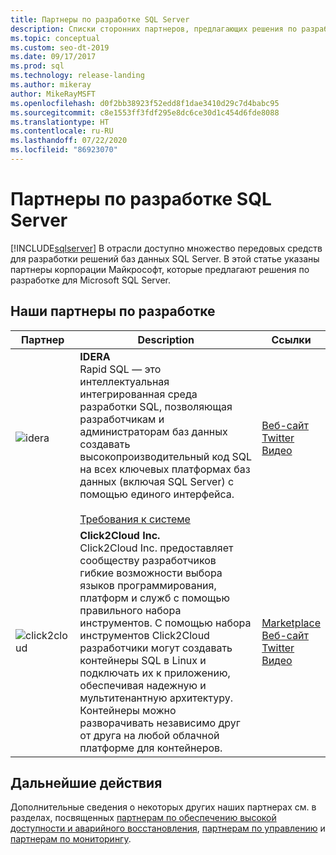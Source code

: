 ```yaml
---
title: Партнеры по разработке SQL Server
description: Списки сторонних партнеров, предлагающих решения по разработке для сервера.
ms.topic: conceptual
ms.custom: seo-dt-2019
ms.date: 09/17/2017
ms.prod: sql
ms.technology: release-landing
ms.author: mikeray
author: MikeRayMSFT
ms.openlocfilehash: d0f2bb38923f52edd8f1dae3410d29c7d4babc95
ms.sourcegitcommit: c8e1553ff3fdf295e8dc6ce30d1c454d6fde8088
ms.translationtype: HT
ms.contentlocale: ru-RU
ms.lasthandoff: 07/22/2020
ms.locfileid: "86923070"
---
```

# <a name="sql-server-development-partners"></a>Партнеры по разработке SQL Server
[!INCLUDE[sqlserver](../includes/applies-to-version/sqlserver.md)]
В отрасли доступно множество передовых средств для разработки решений баз данных SQL Server.  В этой статье указаны партнеры корпорации Майкрософт, которые предлагают решения по разработке для Microsoft SQL Server.

## <a name="our-development-partners"></a>Наши партнеры по разработке

| Партнер | Description | Ссылки |
| --- | --- | --- |
|![idera][1] |**IDERA**<br>Rapid SQL — это интеллектуальная интегрированная среда разработки SQL, позволяющая разработчикам и администраторам баз данных создавать высокопроизводительный код SQL на всех ключевых платформах баз данных (включая SQL Server) с помощью единого интерфейса.<br><br>[Требования к системе][idera_requirements]|<!--[Marketplace][idera_marketplace]<br>-->[Веб-сайт][idera_website]<br>[Twitter][idera_twitter]<br>[Видео][idera_youtube] |
|![click2cloud][2] |**Click2Cloud Inc.**<br>Click2Cloud Inc. предоставляет сообществу разработчиков гибкие возможности выбора языков программирования, платформ и служб с помощью правильного набора инструментов. С помощью набора инструментов Click2Cloud разработчики могут создавать контейнеры SQL в Linux и подключать их к приложению, обеспечивая надежную и мультитенантную архитектуру. Контейнеры можно разворачивать независимо друг от друга на любой облачной платформе для контейнеров.|[Marketplace][click2cloud_marketplace]<br>[Веб-сайт][click2cloud_website]<br>[Twitter][click2cloud_twitter]<br>[Видео][click2cloud_youtube] |

## <a name="next-steps"></a>Дальнейшие действия
Дополнительные сведения о некоторых других наших партнерах см. в разделах, посвященных [партнерам по обеспечению высокой доступности и аварийного восстановления][hadr_partners], [партнерам по управлению][management_partners] и [партнерам по мониторингу][monitor_partners].

<!--Image references-->
[1]: ./media/partner-hadr-sql-server/idera-logo.png
[2]: ./media/partner-hadr-sql-server/click2cloud-logo.png

<!--Article links-->
[hadr_partners]: ./partner-hadr-sql-server.md
[management_partners]: ./partner-management-sql-server.md
[monitor_partners]: ./partner-monitor-sql-server.md

<!--Website links -->

[idera_website]:https://www.idera.com/rapid-sql-ide
[click2cloud_website]:https://www.click2cloud.com/
<!--Get Started Links-->

<!--Datasheet Links-->

<!--Marketplace Links -->

<!----Not available[idera_marketplace]:https://azure.microsoft.com/marketplace/ -->

[click2cloud_marketplace]:https://marketplace.visualstudio.com/items?itemName=Click2CloudInc.Click2CloudDockerExtensionforVisualStudio 

<!--Press links-->
<!--[idera_press]:-->

<!--YouTube links-->
[idera_youtube]:https://www.idera.com/resourcecentral/videos/rapid-sql-overview
[click2cloud_youtube]:https://www.youtube.com/channel/UCjVgly_5QMuNZQh2I2FkHQQ

<!--Twitter links-->
[idera_twitter]:https://twitter.com/Idera_Software
[click2cloud_twitter]:https://twitter.com/click2cloudinc 

<!--Supported Systems-->
[idera_requirements]:https://www.idera.com/rapid-sql-ide/systemrequirements
